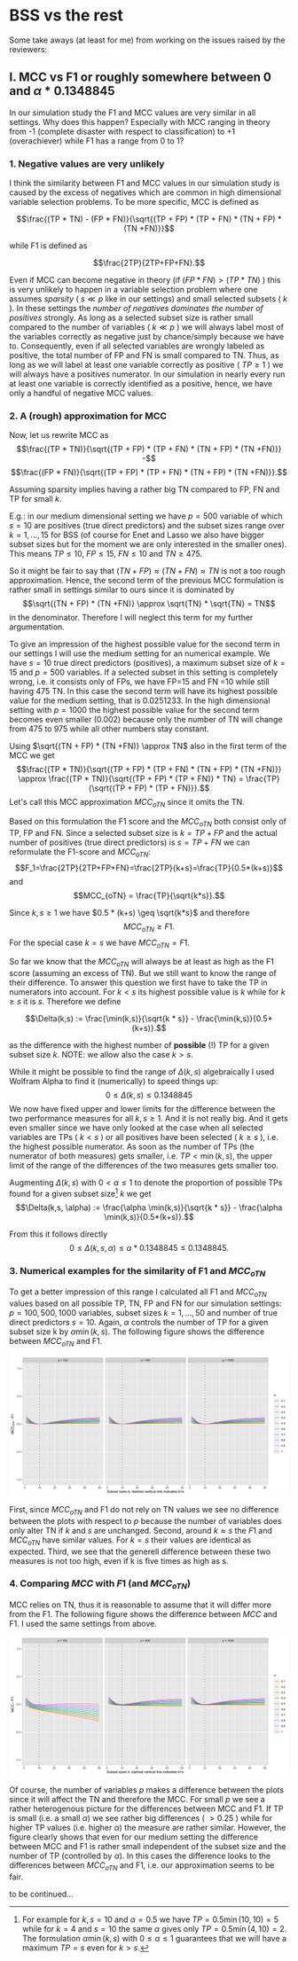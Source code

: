 # BSS vs the rest

Some take aways (at least for me) from working on the issues raised by the reviewers:

## I. MCC vs F1 or roughly somewhere between $0$ and $\alpha * 0.1348845$
In our simulation study the F1 and MCC values are very similar in all settings. Why does this happen? Especially with MCC ranging in theory from -1 (complete disaster with respect to classification) to +1 (overachiever) while F1 has a range from 0 to 1?

### 1. Negative values are very unlikely
I think the similarity between F1 and MCC values in our simulation study is caused by the excess of negatives which are common in high dimensional variable selection problems. To be more specific, MCC is defined as

$$\frac{(TP * TN) - (FP * FN)}{\sqrt{(TP + FP) * (TP + FN) * (TN + FP) * (TN +FN)}}$$
 	
while F1 is defined as

$$\frac{2TP}{2TP+FP+FN}.$$ 

Even if MCC can become negative in theory (if $(FP * FN)>(TP * TN)$ ) this is very unlikely to happen in a variable selection problem where one assumes *sparsity* ( $s \ll p$ like in our settings) and small selected subsets ( $k$ ). In these settings the *number of negatives dominates the number of positives* strongly. As long as a selected subset size is rather small compared to the number of variables ( $k \ll p$ ) we will always label most of the variables correctly as negative just by chance/simply because we have to. Consequently, even if all selected variables are wrongly labeled as positive, the total number of FP and FN is small compared to TN. Thus, as long as we will label at least one variable correctly as positive ( $TP \geq 1$ ) we will always have a positives numerator. In our simulation in nearly every run at least one variable is correctly identified as a positive, hence, we have only a handful of negative MCC values.

### 2. A (rough) approximation for MCC
Now, let us rewrite MCC as 
$$\frac{(TP * TN)}{\sqrt{(TP + FP) * (TP + FN) * (TN + FP) * (TN +FN)}} -$$ 
$$\frac{(FP * FN)}{\sqrt{(TP + FP) * (TP + FN) * (TN + FP) * (TN +FN)}}.$$

Assuming sparsity implies having a rather big TN compared to FP, FN and TP for small $k$. 

E.g.: in our medium dimensional setting we have $p=500$ variable of which $s=10$ are positives (true direct predictors) and the subset sizes range over $k=1,...,15$ for BSS (of course for Enet and Lasso we also have bigger subset sizes but for the moment we are only interested in the smaller ones). This means $TP \leq 10$, $FP \leq 15$, $FN \leq 10$ and $TN \geq 475$.

So it might be fair to say that $(TN + FP) \approx (TN +FN) \approx TN$ is not a too rough approximation. Hence, the second term of the previous MCC formulation is rather small in settings similar to ours since it is dominated by 
$$\sqrt{(TN + FP) * (TN +FN)} \approx \sqrt{TN} * \sqrt{TN} = TN$$ 
in the denominator. Therefore I will neglect this term for my further argumentation. 

To give an impression of the highest possible value for the second term in our settings I will use the medium setting for an numerical example. We have $s=10$ true direct predictors (positives), a maximum subset size of $k=15$ and $p=500$ variables. If a selected subset in this setting is completely wrong, i.e. it consists only of FPs, we have FP=15 and FN =10 while still having 475 TN. In this case the second term will have its highest possible value for the medium setting, that is 0.0251233. In the high dimensional setting with $p=1000$ the highest possible value for the second term becomes even smaller (0.002) because only the number of TN will change from 475 to 975 while all other numbers stay constant.

Using $\sqrt{(TN + FP) * (TN +FN)} \approx TN$ also in the first term of the MCC we get 
$$\frac{(TP * TN)}{\sqrt{(TP + FP) * (TP + FN) * (TN + FP) * (TN +FN)}} \approx \frac{(TP * TN)}{\sqrt{(TP + FP) * (TP + FN)} * TN} = \frac{TP}{\sqrt{(TP + FP) * (TP + FN)}}.$$ 
Let's call this MCC approximation $MCC_{oTN}$ since it omits the TN.

Based on this formulation the F1 score and the $MCC_{oTN}$ both consist only of TP, FP and FN. Since a selected subset size is $k=TP+FP$ and the actual number of positives (true direct predictors) is $s=TP+FN$ we can reformulate the F1-score and $MCC_{oTN}$:
$$F_1=\frac{2TP}{2TP+FP+FN}=\frac{2TP}{k+s}=\frac{TP}{0.5*(k+s)}$$
and
$$MCC_{oTN} = \frac{TP}{\sqrt{k*s}}.$$

Since $k,s \geq 1$ we have $0.5 * (k+s) \geq \sqrt{k*s}$ and therefore 
$$MCC_{oTN} \geq F1.$$ 
For the special case $k=s$ we have $MCC_{oTN} = F1$. 

So far we know that the $MCC_{oTN}$ will always be at least as high as the F1 score (assuming an excess of TN). But we still want to know the range of their difference. To answer this question we first have to take the TP in numerators into account. For $k < s$ its highest possible value is $k$ while for $k \geq s$ it is $s$. Therefore we define

$$\Delta(k,s) := \frac{\min(k,s)}{\sqrt{k * s}} - \frac{\min(k,s)}{0.5*(k+s)}.$$

as the difference with the highest number of **possible** (!) TP for a given subset size $k$. NOTE: we allow also the case $k>s$.

While it might be possible to find the range of $\Delta(k,s)$ algebraically I used Wolfram Alpha to find it (numerically) to speed things up:  
$$0 \leq \Delta(k,s) \leq 0.1348845$$
We now have fixed upper and lower limits for the difference between the two performance measures for all $k,s \geq 1$. And it is not really big. And it gets even smaller since we have only looked at the case when all selected variables are TPs ( $k < s$ ) or all positives have been selected ( $k \geq s$ ), i.e. the highest possible numerator. As soon as the number of TPs (the numerator of both measures) gets smaller, i.e. $TP < \min(k,s)$, the upper limit of the range of the differences of the two measures gets smaller too. 

Augmenting $\Delta(k,s)$ with $0 < \alpha \leq 1$ to denote the proportion of possible TPs found for a given subset size[^1] $k$ we get
$$\Delta(k,s, \alpha) := \frac{\alpha \min(k,s)}{\sqrt{k * s}} - \frac{\alpha \min(k,s)}{0.5*(k+s)}.$$

From this it follows directly 
$$0 \leq \Delta(k,s, \alpha) \leq \alpha * 0.1348845 \leq 0.1348845.$$

[^1]: For example for $k,s=10$ and $\alpha=0.5$ we have $TP = 0.5 \min(10,10) = 5$ while for $k=4$ and $s=10$ the same $\alpha$ gives only $TP=0.5 \min(4,10) = 2$. The formulation $\alpha \min(k,s)$ with $0 \leq \alpha \leq 1$ guarantees that we will have a maximum $TP=s$ even for $k>s$.

### 3. Numerical examples for the similarity of F1 and $MCC_{oTN}$
To get a better impression of this range I calculated all F1 and $MCC_{oTN}$ values based on all possible TP, TN, FP and FN for our simulation settings: $p=100,500,1000$ variables, subset sizes $k=1,\dots,50$ and number of true direct predictors $s=10$. Again, $\alpha$ controls the number of TP for a given subset size k by $\alpha \min(k,s)$. The following figure shows the difference between $MCC_{oTN}$ and F1.

![alt text](https://github.com/moritz-hanke/bss/blob/e46d0d90936671d16e0bc2647042839847f4ad35/plots/binary%20classification/MCCoTN_F1.png)

First, since $MCC_{oTN}$ and F1 do not rely on TN values we see no difference between the plots with respect to $p$ because the number of variables does only alter TN if $k$ and $s$ are unchanged. Second, around $k \approx s$ the $F1$ and $MCC_{oTN}$ have similar values. For $k=s$ their values are identical as expected. Third, we see that the generell difference between these two measures is not too high, even if k is five times as high as s.

### 4. Comparing $MCC$ with $F1$ (and $MCC_{oTN}$)
MCC relies on TN, thus it is reasonable to assume that it will differ more from the F1. The following figure shows the difference between $MCC$ and F1. I used the same settings from above.

![alt text](https://github.com/moritz-hanke/bss/blob/e46d0d90936671d16e0bc2647042839847f4ad35/plots/binary%20classification/MCC_F1.png)

Of course, the number of variables $p$ makes a difference between the plots since it will affect the TN and therefore the MCC. For small $p$ we see a rather heterogenous picture for the differences between MCC and F1. If TP is small (i.e. a small $\alpha$) we see rather big differences ( $>0.25$ ) while for higher TP values (i.e. higher $\alpha$) the measure are rather similar. However, the figure clearly shows that even for our medium setting the difference between MCC and F1 is rather small independent of the subset size and the number of TP (controlled by $\alpha$). In this cases the difference looks to the differences between $MCC_{oTN}$ and F1, i.e. our approximation seems to be fair. 

to be continued...
<!-- It is clear that MCC has always to be smaller than $MCC_{oTN}$ because MCC's second term is negative and its first term contains $\frac{TN}{\sqrt{(TN + FP) * (TN +FN)}}$ which of course is smaller than the approximation $\frac{TN}{\sqrt{(TN ) * (TN)}}$ we used. -->
